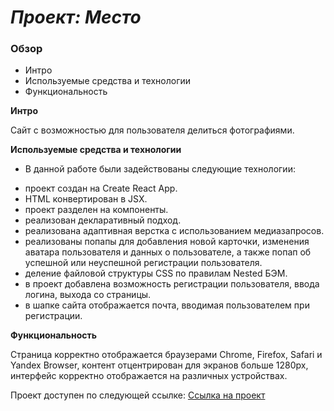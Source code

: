 # _Проект: Место_

### Обзор
* Интро
* Используемые средства и технологии
* Функциональность

**Интро**

Сайт с возможностью для пользователя делиться фотографиями.

**Используемые средства и технологии**

* В данной работе были задействованы следующие технологии:
 - проект создан на Create React App.
 - HTML конвертирован в JSX.
 - проект разделен на компоненты.
 - реализован декларативный подход.
 - реализована адаптивная верстка с использованием медиазапросов.
 - реализованы попапы для добавления новой карточки, изменения аватара пользователя и данных о пользователе, а также попап об успешной или неуспешной регистрации пользователя.
 - деление файловой структуры CSS по правилам Nested БЭМ.
 - в проект добавлена возможность регистрации пользователя, ввода логина, выхода со страницы.
 - в шапке сайта отображается почта, вводимая пользователем при регистрации.

**Функциональность**

Страница корректно отображается браузерами Chrome, Firefox,  Safari  и Yandex Browser, контент отцентрирован для экранов больше 1280px, интерфейс корректно отображается на различных устройствах.

Проект доступен по следующей ссылке: [Ссылка на проект](https://anastasiamoiseeva0.github.io/react-mesto-auth/)